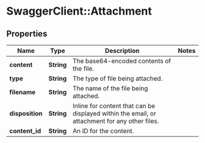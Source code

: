 # SwaggerClient::Attachment

## Properties
Name | Type | Description | Notes
------------ | ------------- | ------------- | -------------
**content** | **String** | The base64-encoded contents of the file. | 
**type** | **String** | The type of file being attached. | 
**filename** | **String** | The name of the file being attached. | 
**disposition** | **String** | Inline for content that can be displayed within the email, or attachment for any other files. | 
**content_id** | **String** | An ID for the content. | 


